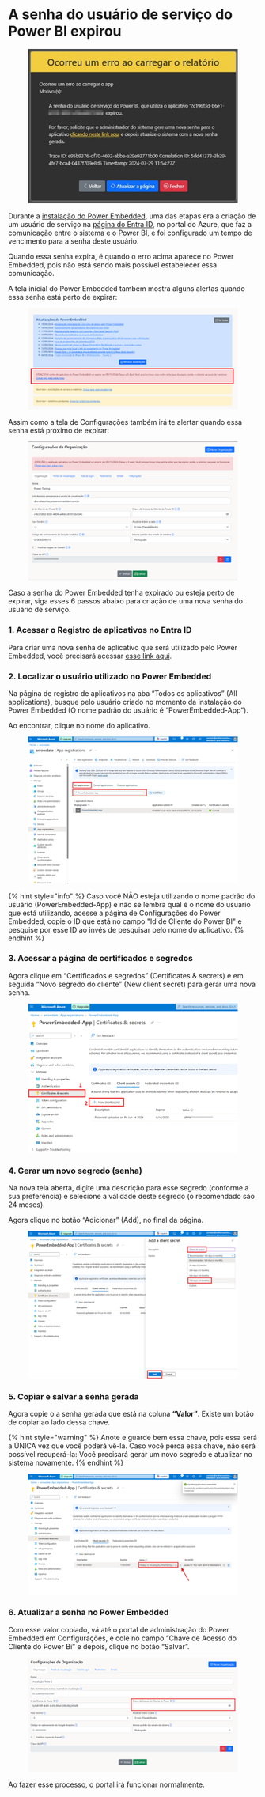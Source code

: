 # A senha do usuário de serviço do Power BI expirou

<div align="left"><figure><img src="../../.gitbook/assets/image (13) (1).png" alt=""><figcaption></figcaption></figure></div>

Durante a [instalação do Power Embedded](../../documentacao-tecnica/instalacao/trial-do-fabric.md), uma das etapas era a criação de um usuário de serviço na [página do Entra ID](https://portal.azure.com/#view/Microsoft_AAD_IAM/ActiveDirectoryMenuBlade/~/RegisteredApps), no portal do Azure, que faz a comunicação entre o sistema e o Power BI, e foi configurado um tempo de vencimento para a senha deste usuário.

Quando essa senha expira, é quando o erro acima aparece no Power Embedded, pois não está sendo mais possível estabelecer essa comunicação.



A tela inicial do Power Embedded também mostra alguns alertas quando essa senha está perto de expirar:

<figure><img src="../../.gitbook/assets/image (401).png" alt=""><figcaption></figcaption></figure>

Assim como a tela de Configurações também irá te alertar quando essa senha está próximo de expirar:

<figure><img src="../../.gitbook/assets/image (402).png" alt=""><figcaption></figcaption></figure>

Caso a senha do Power Embedded tenha expirado ou esteja perto de expirar, siga esses 6 passos abaixo para criação de uma nova senha do usuário de serviço.



### **1. Acessar o Registro de aplicativos no Entra ID**

Para criar uma nova senha de aplicativo que será utilizado pelo Power Embedded, você precisará acessar [esse link aqui](https://portal.azure.com/#view/Microsoft_AAD_IAM/ActiveDirectoryMenuBlade/~/RegisteredApps).



### **2. Localizar o usuário utilizado no Power Embedded**

Na página de registro de aplicativos na aba “Todos os aplicativos” (All applications), busque pelo usuário criado no momento da instalação do Power Embedded (O nome padrão do usuário é “PowerEmbedded-App”).

Ao encontrar, clique no nome do aplicativo.

<figure><img src="../../.gitbook/assets/image (14) (1).png" alt=""><figcaption></figcaption></figure>

{% hint style="info" %}
Caso você NÃO esteja utilizando o nome padrão do usuário (PowerEmbedded-App) e não se lembra qual é o nome do usuário que está utilizando, acesse a página de Configurações do Power Embedded, copie o ID que está no campo "Id de Cliente do Power BI" e pesquise por esse ID ao invés de pesquisar pelo nome do aplicativo.
{% endhint %}



### **3. Acessar a página de certificados e segredos**

Agora clique em “Certificados e segredos” (Certificates & secrets) e em seguida “Novo segredo do cliente” (New client secret) para gerar uma nova senha.

<figure><img src="../../.gitbook/assets/image (15) (1).png" alt=""><figcaption></figcaption></figure>



### **4. Gerar um novo segredo (senha)**

Na nova tela aberta, digite uma descrição para esse segredo (conforme a sua preferência) e selecione a validade deste segredo (o recomendado são 24 meses).

Agora clique no botão “Adicionar” (Add), no final da página.

<figure><img src="../../.gitbook/assets/image (16) (1).png" alt=""><figcaption></figcaption></figure>



### 5. Copiar e salvar a senha gerada

Agora copie o a senha gerada que está na coluna **“Valor”**. Existe um botão de copiar ao lado dessa chave.

{% hint style="warning" %}
Anote e guarde bem essa chave, pois essa será a ÚNICA vez que você poderá vê-la. Caso você perca essa chave, não será possível recuperá-la: Você precisará gerar um novo segredo e atualizar no sistema novamente.
{% endhint %}

<figure><img src="../../.gitbook/assets/image (17) (1).png" alt=""><figcaption></figcaption></figure>



### **6. Atualizar a senha no Power Embedded**

Com esse valor copiado, vá até o portal de administração do Power Embedded em Configurações, e cole no campo “Chave de Acesso do Cliente do Power Bi” e depois, clique no botão “Salvar”.

<figure><img src="../../.gitbook/assets/image (18) (1).png" alt=""><figcaption></figcaption></figure>

Ao fazer esse processo, o portal irá funcionar normalmente.
